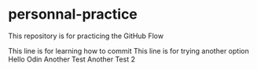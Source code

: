 # personnal-practice
This repository is for practicing the GitHub Flow 

This line is for learning how to commit
This line is for trying another option
Hello Odin 
Another Test
Another Test 2
